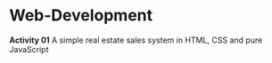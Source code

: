 # Web-Development

<strong>Activity 01</strong>
A simple real estate sales system in HTML, CSS and pure JavaScript


